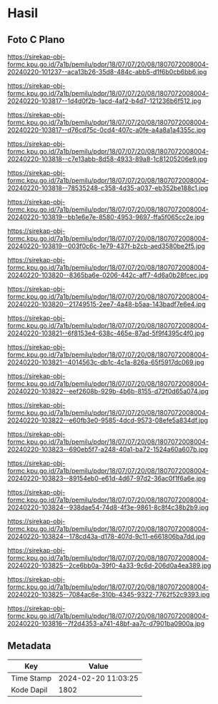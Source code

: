 # Hasil

## Foto C Plano

https://sirekap-obj-formc.kpu.go.id/7a1b/pemilu/pdpr/18/07/07/20/08/1807072008004-20240220-101237--aca13b26-35d8-484c-abb5-d1f6b0cb6bb6.jpg

https://sirekap-obj-formc.kpu.go.id/7a1b/pemilu/pdpr/18/07/07/20/08/1807072008004-20240220-103817--1d4d0f2b-1acd-4af2-b4d7-121236b6f512.jpg

https://sirekap-obj-formc.kpu.go.id/7a1b/pemilu/pdpr/18/07/07/20/08/1807072008004-20240220-103817--d76cd75c-0cd4-407c-a0fe-a4a8a1a4355c.jpg

https://sirekap-obj-formc.kpu.go.id/7a1b/pemilu/pdpr/18/07/07/20/08/1807072008004-20240220-103818--c7e13abb-8d58-4933-89a8-1c81205206e9.jpg

https://sirekap-obj-formc.kpu.go.id/7a1b/pemilu/pdpr/18/07/07/20/08/1807072008004-20240220-103818--78535248-c358-4d35-a037-eb352be188c1.jpg

https://sirekap-obj-formc.kpu.go.id/7a1b/pemilu/pdpr/18/07/07/20/08/1807072008004-20240220-103819--bb1e6e7e-8580-4953-9697-ffa5f065cc2e.jpg

https://sirekap-obj-formc.kpu.go.id/7a1b/pemilu/pdpr/18/07/07/20/08/1807072008004-20240220-103819--003f0c6c-1e79-437f-b2cb-aed3580be2f5.jpg

https://sirekap-obj-formc.kpu.go.id/7a1b/pemilu/pdpr/18/07/07/20/08/1807072008004-20240220-103820--8365ba6e-0206-442c-aff7-4d6a0b28fcec.jpg

https://sirekap-obj-formc.kpu.go.id/7a1b/pemilu/pdpr/18/07/07/20/08/1807072008004-20240220-103820--21749515-2ee7-4a48-b5aa-143badf7e6e4.jpg

https://sirekap-obj-formc.kpu.go.id/7a1b/pemilu/pdpr/18/07/07/20/08/1807072008004-20240220-103821--6f8153e4-638c-465e-87ad-5f9f4395c4f0.jpg

https://sirekap-obj-formc.kpu.go.id/7a1b/pemilu/pdpr/18/07/07/20/08/1807072008004-20240220-103821--4014563c-db1c-4c1a-826a-65f5917dc069.jpg

https://sirekap-obj-formc.kpu.go.id/7a1b/pemilu/pdpr/18/07/07/20/08/1807072008004-20240220-103822--eef2608b-929b-4b6b-8155-d72f0d65a074.jpg

https://sirekap-obj-formc.kpu.go.id/7a1b/pemilu/pdpr/18/07/07/20/08/1807072008004-20240220-103822--e60fb3e0-9585-4dcd-9573-08efe5a834df.jpg

https://sirekap-obj-formc.kpu.go.id/7a1b/pemilu/pdpr/18/07/07/20/08/1807072008004-20240220-103823--690eb5f7-a248-40a1-ba72-1524a60a607b.jpg

https://sirekap-obj-formc.kpu.go.id/7a1b/pemilu/pdpr/18/07/07/20/08/1807072008004-20240220-103823--89154eb0-e61d-4d67-97d2-36ac0f1f6a6e.jpg

https://sirekap-obj-formc.kpu.go.id/7a1b/pemilu/pdpr/18/07/07/20/08/1807072008004-20240220-103824--938dae54-74d8-4f3e-9861-8c8f4c38b2b9.jpg

https://sirekap-obj-formc.kpu.go.id/7a1b/pemilu/pdpr/18/07/07/20/08/1807072008004-20240220-103824--178cd43a-d178-407d-9c11-e661806ba7dd.jpg

https://sirekap-obj-formc.kpu.go.id/7a1b/pemilu/pdpr/18/07/07/20/08/1807072008004-20240220-103825--2ce6bb0a-39f0-4a33-9c6d-206d0a4ea389.jpg

https://sirekap-obj-formc.kpu.go.id/7a1b/pemilu/pdpr/18/07/07/20/08/1807072008004-20240220-103825--7084ac6e-310b-4345-9322-7762f52c9393.jpg

https://sirekap-obj-formc.kpu.go.id/7a1b/pemilu/pdpr/18/07/07/20/08/1807072008004-20240220-103816--7f2d4353-a741-48bf-aa7c-d7901ba0900a.jpg


## Metadata

| Key        | Value               |
| ---------- | ------------------- |
| Time Stamp | 2024-02-20 11:03:25 |
| Kode Dapil | 1802                |




